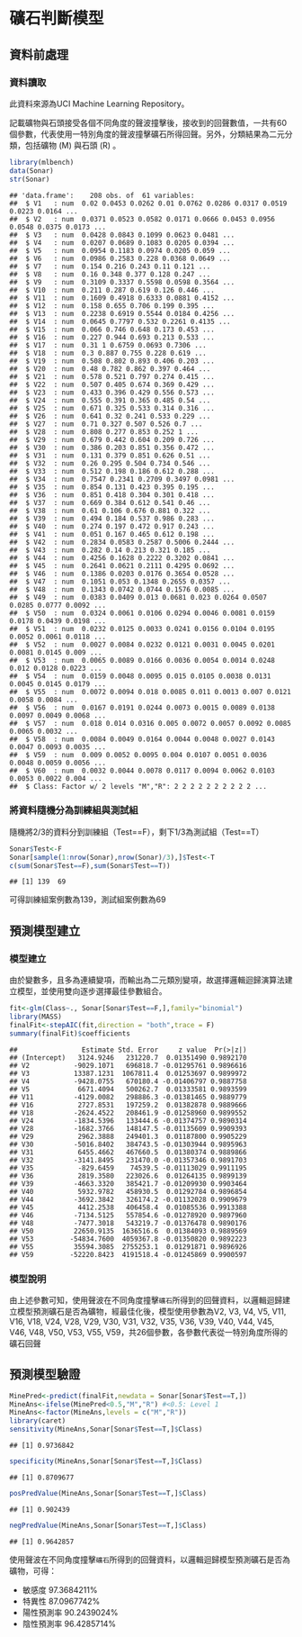 礦石判斷模型
================

資料前處理
----------

### 資料讀取

此資料來源為UCI Machine Learning Repository。

記載礦物與石頭接受各個不同角度的聲波撞擊後，接收到的回聲數值，一共有60個參數，代表使用一特別角度的聲波撞擊礦石所得回聲。另外，分類結果為二元分類，包括礦物 (M) 與石頭 (R) 。

``` r
library(mlbench)
data(Sonar) 
str(Sonar) 
```

    ## 'data.frame':    208 obs. of  61 variables:
    ##  $ V1   : num  0.02 0.0453 0.0262 0.01 0.0762 0.0286 0.0317 0.0519 0.0223 0.0164 ...
    ##  $ V2   : num  0.0371 0.0523 0.0582 0.0171 0.0666 0.0453 0.0956 0.0548 0.0375 0.0173 ...
    ##  $ V3   : num  0.0428 0.0843 0.1099 0.0623 0.0481 ...
    ##  $ V4   : num  0.0207 0.0689 0.1083 0.0205 0.0394 ...
    ##  $ V5   : num  0.0954 0.1183 0.0974 0.0205 0.059 ...
    ##  $ V6   : num  0.0986 0.2583 0.228 0.0368 0.0649 ...
    ##  $ V7   : num  0.154 0.216 0.243 0.11 0.121 ...
    ##  $ V8   : num  0.16 0.348 0.377 0.128 0.247 ...
    ##  $ V9   : num  0.3109 0.3337 0.5598 0.0598 0.3564 ...
    ##  $ V10  : num  0.211 0.287 0.619 0.126 0.446 ...
    ##  $ V11  : num  0.1609 0.4918 0.6333 0.0881 0.4152 ...
    ##  $ V12  : num  0.158 0.655 0.706 0.199 0.395 ...
    ##  $ V13  : num  0.2238 0.6919 0.5544 0.0184 0.4256 ...
    ##  $ V14  : num  0.0645 0.7797 0.532 0.2261 0.4135 ...
    ##  $ V15  : num  0.066 0.746 0.648 0.173 0.453 ...
    ##  $ V16  : num  0.227 0.944 0.693 0.213 0.533 ...
    ##  $ V17  : num  0.31 1 0.6759 0.0693 0.7306 ...
    ##  $ V18  : num  0.3 0.887 0.755 0.228 0.619 ...
    ##  $ V19  : num  0.508 0.802 0.893 0.406 0.203 ...
    ##  $ V20  : num  0.48 0.782 0.862 0.397 0.464 ...
    ##  $ V21  : num  0.578 0.521 0.797 0.274 0.415 ...
    ##  $ V22  : num  0.507 0.405 0.674 0.369 0.429 ...
    ##  $ V23  : num  0.433 0.396 0.429 0.556 0.573 ...
    ##  $ V24  : num  0.555 0.391 0.365 0.485 0.54 ...
    ##  $ V25  : num  0.671 0.325 0.533 0.314 0.316 ...
    ##  $ V26  : num  0.641 0.32 0.241 0.533 0.229 ...
    ##  $ V27  : num  0.71 0.327 0.507 0.526 0.7 ...
    ##  $ V28  : num  0.808 0.277 0.853 0.252 1 ...
    ##  $ V29  : num  0.679 0.442 0.604 0.209 0.726 ...
    ##  $ V30  : num  0.386 0.203 0.851 0.356 0.472 ...
    ##  $ V31  : num  0.131 0.379 0.851 0.626 0.51 ...
    ##  $ V32  : num  0.26 0.295 0.504 0.734 0.546 ...
    ##  $ V33  : num  0.512 0.198 0.186 0.612 0.288 ...
    ##  $ V34  : num  0.7547 0.2341 0.2709 0.3497 0.0981 ...
    ##  $ V35  : num  0.854 0.131 0.423 0.395 0.195 ...
    ##  $ V36  : num  0.851 0.418 0.304 0.301 0.418 ...
    ##  $ V37  : num  0.669 0.384 0.612 0.541 0.46 ...
    ##  $ V38  : num  0.61 0.106 0.676 0.881 0.322 ...
    ##  $ V39  : num  0.494 0.184 0.537 0.986 0.283 ...
    ##  $ V40  : num  0.274 0.197 0.472 0.917 0.243 ...
    ##  $ V41  : num  0.051 0.167 0.465 0.612 0.198 ...
    ##  $ V42  : num  0.2834 0.0583 0.2587 0.5006 0.2444 ...
    ##  $ V43  : num  0.282 0.14 0.213 0.321 0.185 ...
    ##  $ V44  : num  0.4256 0.1628 0.2222 0.3202 0.0841 ...
    ##  $ V45  : num  0.2641 0.0621 0.2111 0.4295 0.0692 ...
    ##  $ V46  : num  0.1386 0.0203 0.0176 0.3654 0.0528 ...
    ##  $ V47  : num  0.1051 0.053 0.1348 0.2655 0.0357 ...
    ##  $ V48  : num  0.1343 0.0742 0.0744 0.1576 0.0085 ...
    ##  $ V49  : num  0.0383 0.0409 0.013 0.0681 0.023 0.0264 0.0507 0.0285 0.0777 0.0092 ...
    ##  $ V50  : num  0.0324 0.0061 0.0106 0.0294 0.0046 0.0081 0.0159 0.0178 0.0439 0.0198 ...
    ##  $ V51  : num  0.0232 0.0125 0.0033 0.0241 0.0156 0.0104 0.0195 0.0052 0.0061 0.0118 ...
    ##  $ V52  : num  0.0027 0.0084 0.0232 0.0121 0.0031 0.0045 0.0201 0.0081 0.0145 0.009 ...
    ##  $ V53  : num  0.0065 0.0089 0.0166 0.0036 0.0054 0.0014 0.0248 0.012 0.0128 0.0223 ...
    ##  $ V54  : num  0.0159 0.0048 0.0095 0.015 0.0105 0.0038 0.0131 0.0045 0.0145 0.0179 ...
    ##  $ V55  : num  0.0072 0.0094 0.018 0.0085 0.011 0.0013 0.007 0.0121 0.0058 0.0084 ...
    ##  $ V56  : num  0.0167 0.0191 0.0244 0.0073 0.0015 0.0089 0.0138 0.0097 0.0049 0.0068 ...
    ##  $ V57  : num  0.018 0.014 0.0316 0.005 0.0072 0.0057 0.0092 0.0085 0.0065 0.0032 ...
    ##  $ V58  : num  0.0084 0.0049 0.0164 0.0044 0.0048 0.0027 0.0143 0.0047 0.0093 0.0035 ...
    ##  $ V59  : num  0.009 0.0052 0.0095 0.004 0.0107 0.0051 0.0036 0.0048 0.0059 0.0056 ...
    ##  $ V60  : num  0.0032 0.0044 0.0078 0.0117 0.0094 0.0062 0.0103 0.0053 0.0022 0.004 ...
    ##  $ Class: Factor w/ 2 levels "M","R": 2 2 2 2 2 2 2 2 2 2 ...

### 將資料隨機分為訓練組與測試組

隨機將2/3的資料分到訓練組（Test==F），剩下1/3為測試組（Test==T）

``` r
Sonar$Test<-F 
Sonar[sample(1:nrow(Sonar),nrow(Sonar)/3),]$Test<-T 
c(sum(Sonar$Test==F),sum(Sonar$Test==T)) 
```

    ## [1] 139  69

可得訓練組案例數為139，測試組案例數為69

預測模型建立
------------

### 模型建立

由於變數多，且多為連續變項，而輸出為二元類別變項，故選擇邏輯迴歸演算法建立模型，並使用雙向逐步選擇最佳參數組合。

``` r
fit<-glm(Class~., Sonar[Sonar$Test==F,],family="binomial")
library(MASS)
finalFit<-stepAIC(fit,direction = "both",trace = F)
summary(finalFit)$coefficients
```

    ##                Estimate Std. Error     z value  Pr(>|z|)
    ## (Intercept)   3124.9246   231220.7  0.01351490 0.9892170
    ## V2           -9029.1071   696818.7 -0.01295761 0.9896616
    ## V3           13387.1231  1067811.4  0.01253697 0.9899972
    ## V4           -9428.0755   670180.4 -0.01406797 0.9887758
    ## V5            6671.4094   500262.7  0.01333581 0.9893599
    ## V11          -4129.0082   298886.3 -0.01381465 0.9889779
    ## V16           2727.8531   197259.2  0.01382878 0.9889666
    ## V18          -2624.4522   208461.9 -0.01258960 0.9899552
    ## V24          -1834.5396   133444.6 -0.01374757 0.9890314
    ## V28          -1682.3766   148147.5 -0.01135609 0.9909393
    ## V29           2962.3888   249401.3  0.01187800 0.9905229
    ## V30          -5016.8402   384743.5 -0.01303944 0.9895963
    ## V31           6455.4662   467660.5  0.01380374 0.9889866
    ## V32          -3141.8495   231470.0 -0.01357346 0.9891703
    ## V35           -829.6459    74539.5 -0.01113029 0.9911195
    ## V36           2819.3580   223026.6  0.01264135 0.9899139
    ## V39          -4663.3320   385421.7 -0.01209930 0.9903464
    ## V40           5932.9782   458930.5  0.01292784 0.9896854
    ## V44          -3692.3842   326174.2 -0.01132028 0.9909679
    ## V45           4412.2538   406458.4  0.01085536 0.9913388
    ## V46          -7134.5125   557854.6 -0.01278920 0.9897960
    ## V48          -7477.3018   543219.7 -0.01376478 0.9890176
    ## V50          22650.9135  1636516.6  0.01384093 0.9889569
    ## V53         -54834.7600  4059367.8 -0.01350820 0.9892223
    ## V55          35594.3085  2755253.1  0.01291871 0.9896926
    ## V59         -52220.8423  4191518.4 -0.01245869 0.9900597

### 模型說明

由上述參數可知，使用聲波在不同角度撞擊`礦石`所得到的回聲資料，以邏輯迴歸建立模型預測礦石是否為礦物，經最佳化後，模型使用參數為V2, V3, V4, V5, V11, V16, V18, V24, V28, V29, V30, V31, V32, V35, V36, V39, V40, V44, V45, V46, V48, V50, V53, V55, V59，共26個參數，各參數代表從一特別角度所得的礦石回聲

預測模型驗證
------------

``` r
MinePred<-predict(finalFit,newdata = Sonar[Sonar$Test==T,])
MineAns<-ifelse(MinePred<0.5,"M","R") #<0.5: Level 1
MineAns<-factor(MineAns,levels = c("M","R"))
library(caret)
sensitivity(MineAns,Sonar[Sonar$Test==T,]$Class)
```

    ## [1] 0.9736842

``` r
specificity(MineAns,Sonar[Sonar$Test==T,]$Class)
```

    ## [1] 0.8709677

``` r
posPredValue(MineAns,Sonar[Sonar$Test==T,]$Class)
```

    ## [1] 0.902439

``` r
negPredValue(MineAns,Sonar[Sonar$Test==T,]$Class)
```

    ## [1] 0.9642857

使用聲波在不同角度撞擊`礦石`所得到的回聲資料，以邏輯迴歸模型預測礦石是否為礦物，可得：

-   敏感度 97.3684211%
-   特異性 87.0967742%
-   陽性預測率 90.2439024%
-   陰性預測率 96.4285714%
